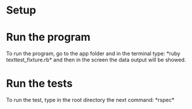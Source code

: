 # Setup

<h1>Run the program</h1>
To run the program, go to the app folder and in the terminal type: *ruby texttest_fixture.rb* and then in the screen the data output will be showed. <br>

<h1>Run the tests</h1>
To run the test, type in the root directory the next command: *rspec* <br>


